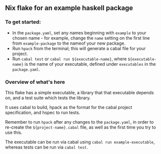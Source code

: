 ## Nix flake for an example haskell package

### To get started:
- In the `package.yaml`, set any names beginning with `example` to your chosen name - for example, change the `name` setting on the first line from `example-package` to the nameof your new package.
- Run `hpack` from the terminal; this will generate a cabal file for your project.
- Run `cabal test` or `cabal run ${executable-name}`, where `${executable-name}` is the name of your executable, defined under `executables` in the `package.yaml`.

### Overview of what's here
This flake has a simple executable, a library that that executable depends on, and a test suite which tests the library.

It uses cabal to build, hpack as the format for the cabal project specification, and hspec to run tests.

Remember to run `hpack` after any changes to the `package.yaml`, in order to re-create the `${project-name}.cabal` file, as well as the first time you try to use this.

The executable can be run via cabal using `cabal run example-executable`, whereas tests can be run via `cabal test`.

